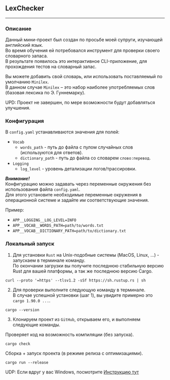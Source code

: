 ## LexChecker

---

### Описание

Данный мини-проект был создан по просьбе моей супруги, изучающей английский язык.  
Во время обучения ей потребовался инструмент для проверки своего словарного запаса.  
В результате появилось это интерактивное CLI-приложение, для прохождения тестов на словарный запас.

Вы можете добавить свой словарь, или использовать поставляемый по умолчанию `Minilex`.  
В данном случае `Minilex` – это набор наиболее употребляемых слов (базовая лексика по Э. Гуннемарку).

UPD: Проект не завершен, по мере возможности будут добавляться улучшения.

### Конфигурация

В `config.yaml` устанавливаются значения для полей:

- `Vocab`
  - `words_path` - путь до файла с пулом случайных слов (используются для ответов).
  - `dictionary_path` - путь до файла со словарем `слово:перевод`.
- `Logging`
  - `log_level` - уровень детализации логов/трассировки.

***Внимание!***  
Конфигурацию можно задавать через переменные окружения без использования файла `config.yaml`.  
Для этого установите необходимые переменные окружения в операционной системе и задайте им соответствующие значения.

Пример:
- `APP__LOGGING__LOG_LEVEL=INFO`
- `APP__VOCAB__WORDS_PATH=path/to/words.txt`
- `APP__VOCAB__DICTIONARY_PATH=path/to/dictionary.txt`

### Локальный запуск

1) Для установки `Rust` на Unix-подобные системы (MacOS, Linux, ...) - запускаем в терминале команду.  
   По окончании загрузки вы получите последнюю стабильную версию Rust для вашей платформы, а так же последнюю версию Cargo.

```shell
curl --proto '=https' --tlsv1.2 -sSf https://sh.rustup.rs | sh
```

2) Для проверки выполните следующую команду в терминале.  
   В случае успешной установки (шаг 1), вы увидите примерно это `cargo 1.90.0 ...`.

```shell
cargo --version
```

3) Клонируем проект из `GitHub`, открываем его, и выполняем следующие команды.

Проверяет код на возможность компиляции (без запуска).
```shell
cargo check
```

Сборка + запуск проекта (в режиме релиза с оптимизациями).
```shell
cargo run --release
```

UDP: Если вдруг у вас Windows, посмотрите [Инструкцию тут](https://forge.rust-lang.org/infra/other-installation-methods.html)
